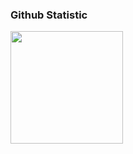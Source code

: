 ### Github Statistic
<p align="left">
<a href="https://github.com/alvanochi">
    <img height="180em" src="https://github-readme-stats-eight-theta.vercel.app/api/top-langs/?username=alvanochi&layout=compact&langs_count=8&theme=algolia"/>
</a>
</p>
